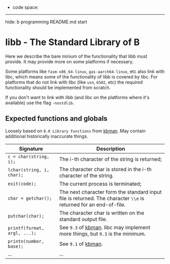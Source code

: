 - code space:
---
hide:
b programming
README.md start
# libb - The Standard Library of B

Here we describe the bare minium of the functionality that libb must provide. It may provide more on some platforms if necessary.

Some platforms like `fasm-x86_64-linux`, `gas-aarch64-linux`, etc also link with libc, which means some of the functionality of libb is covered by libc. For platforms that do not link with libc (like `uxn`, `6502`, etc) the required functionality should be implemented from scratch.

If you don't want to link with libb (and libc on the platforms where it's available) use the flag `-nostdlib`.

## Expected functions and globals

Loosely based on `8.0 Library Functions` from [kbman][kbman]. May contain additional historically inaccurate things.

<!-- TODO: document the main(argc, argv) functionality that is provided by libb -->

| Signature                    | Description                                                                                                      |
|------------------------------|------------------------------------------------------------------------------------------------------------------|
| `c = char(string, i);`       | The i-th character of the string is returned;                                                                    |
| `lchar(string, i, char);`    | The character char is stored in the i-th character of the string.                                                |
| `exit(code);`                | The current process is terminated;                                                                               |
| `char = getchar();`          | The next character form the standard input file is returned. The character `\\e` is returned for an end-of-file. |
| `putchar(char);`             | The character char is written on the standard output file.                                                       |
| `printf(format, argl, ...);` | See `9.3` of [kbman][kbman]. libc may implement more things, but `9.3` is the minimum.                           |
| `printn(number, base);`      | See `9.1` of [kbman][kbman].                                                                                     |
| ...                          | ...                                                                                                              |

[kbman]: (https://www.nokia.com/bell-labs/about/dennis-m-ritchie/kbman.html)
